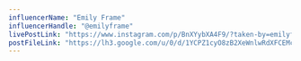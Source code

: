 ```yaml
---
influencerName: "Emily Frame"
influencerHandle: "@emilyframe"
livePostLink: "https://www.instagram.com/p/BnXYybXA4F9/?taken-by=emilyframe"
postFileLink: "https://lh3.google.com/u/0/d/1YCPZ1cyO8zB2XeWnlwRdXFCEMc_Onpod"
---
```

